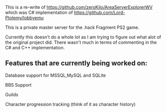 This is a re-write of https://github.com/zeroKilo/AreaServerExplorerWV which was C# implementation of https://github.com/Lord-Ptolemy/lobbyemu

This is a private master server for the .hack Fragment PS2 game. 

Currently this doesn't do a whole lot as I am trying to figure out what alot of the original project did. There wasn't much in terms of commenting in the C# and C++ implementation.

## Features that are currently being worked on:

Database support for MSSQL,MySQL and SQLite

BBS Support

Guilds

Character progression tracking (think of it as character history)
